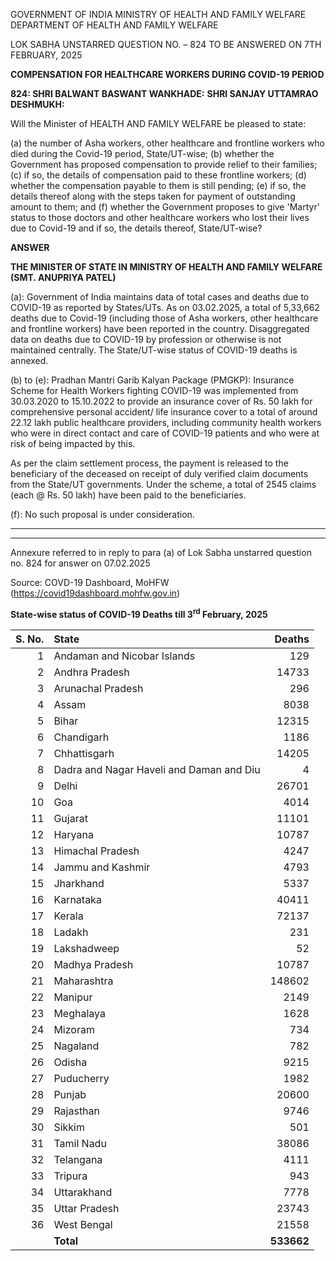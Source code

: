 GOVERNMENT OF INDIA
MINISTRY OF HEALTH AND FAMILY WELFARE
DEPARTMENT OF HEALTH AND FAMILY WELFARE

LOK SABHA
UNSTARRED QUESTION NO. – 824
TO BE ANSWERED ON 7TH FEBRUARY, 2025

**COMPENSATION FOR HEALTHCARE WORKERS DURING COVID-19 PERIOD**

**824: SHRI BALWANT BASWANT WANKHADE:**
**SHRI SANJAY UTTAMRAO DESHMUKH:**

Will the Minister of HEALTH AND FAMILY WELFARE be pleased to state:

(a) the number of Asha workers, other healthcare and frontline workers who died during the Covid-19 period, State/UT-wise;
(b) whether the Government has proposed compensation to provide relief to their families;
(c) if so, the details of compensation paid to these frontline workers;
(d) whether the compensation payable to them is still pending;
(e) if so, the details thereof along with the steps taken for payment of outstanding amount to them; and
(f) whether the Government proposes to give 'Martyr' status to those doctors and other healthcare workers who lost their lives due to Covid-19 and if so, the details thereof, State/UT-wise?

**ANSWER**

**THE MINISTER OF STATE IN MINISTRY OF HEALTH AND FAMILY WELFARE**
**(SMT. ANUPRIYA PATEL)**

(a): Government of India maintains data of total cases and deaths due to COVID-19 as reported by States/UTs. As on 03.02.2025, a total of 5,33,662 deaths due to Covid-19 (including those of Asha workers, other healthcare and frontline workers) have been reported in the country. Disaggregated data on deaths due to COVID-19 by profession or otherwise is not maintained centrally. The State/UT-wise status of COVID-19 deaths is annexed.

(b) to (e): Pradhan Mantri Garib Kalyan Package (PMGKP): Insurance Scheme for Health Workers fighting COVID-19 was implemented from 30.03.2020 to 15.10.2022 to provide an insurance cover of Rs. 50 lakh for comprehensive personal accident/ life insurance cover to a total of around 22.12 lakh public healthcare providers, including community health workers who were in direct contact and care of COVID-19 patients and who were at risk of being impacted by this.

As per the claim settlement process, the payment is released to the beneficiary of the deceased on receipt of duly verified claim documents from the State/UT governments. Under the scheme, a total of 2545 claims (each @ Rs. 50 lakh) have been paid to the beneficiaries.

(f): No such proposal is under consideration.

---

---

Annexure referred to in reply to para (a) of Lok Sabha unstarred question no.
824 for answer on 07.02.2025

Source: COVD-19 Dashboard, MoHFW
(https://covid19dashboard.mohfw.gov.in)

**State-wise status of COVID-19 Deaths till 3<sup>rd</sup> February, 2025**

| S. No. | State                                    |     Deaths |
| -----: | :--------------------------------------- | ---------: |
|      1 | Andaman and Nicobar Islands              |        129 |
|      2 | Andhra Pradesh                           |      14733 |
|      3 | Arunachal Pradesh                        |        296 |
|      4 | Assam                                    |       8038 |
|      5 | Bihar                                    |      12315 |
|      6 | Chandigarh                               |       1186 |
|      7 | Chhattisgarh                             |      14205 |
|      8 | Dadra and Nagar Haveli and Daman and Diu |          4 |
|      9 | Delhi                                    |      26701 |
|     10 | Goa                                      |       4014 |
|     11 | Gujarat                                  |      11101 |
|     12 | Haryana                                  |      10787 |
|     13 | Himachal Pradesh                         |       4247 |
|     14 | Jammu and Kashmir                        |       4793 |
|     15 | Jharkhand                                |       5337 |
|     16 | Karnataka                                |      40411 |
|     17 | Kerala                                   |      72137 |
|     18 | Ladakh                                   |        231 |
|     19 | Lakshadweep                              |         52 |
|     20 | Madhya Pradesh                           |      10787 |
|     21 | Maharashtra                              |     148602 |
|     22 | Manipur                                  |       2149 |
|     23 | Meghalaya                                |       1628 |
|     24 | Mizoram                                  |        734 |
|     25 | Nagaland                                 |        782 |
|     26 | Odisha                                   |       9215 |
|     27 | Puducherry                               |       1982 |
|     28 | Punjab                                   |      20600 |
|     29 | Rajasthan                                |       9746 |
|     30 | Sikkim                                   |        501 |
|     31 | Tamil Nadu                               |      38086 |
|     32 | Telangana                                |       4111 |
|     33 | Tripura                                  |        943 |
|     34 | Uttarakhand                              |       7778 |
|     35 | Uttar Pradesh                            |      23743 |
|     36 | West Bengal                              |      21558 |
|        | **Total**                                | **533662** |
